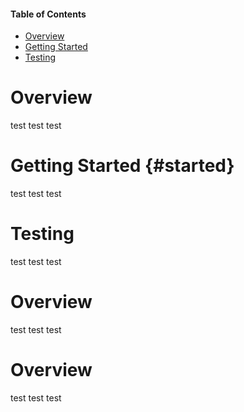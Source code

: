 #### Table of Contents

- [Overview](#Overview)
- [Getting Started](#started)
- [Testing](#Testing)

# Overview

test test test

# Getting Started {#started}

test test test

# Testing

test test test

# Overview

test test test

# Overview

test test test
